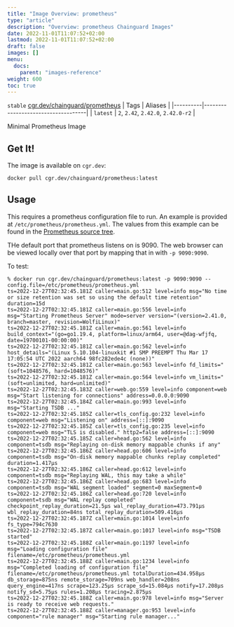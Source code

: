 ```yaml
---
title: "Image Overview: prometheus"
type: "article"
description: "Overview: prometheus Chainguard Images"
date: 2022-11-01T11:07:52+02:00
lastmod: 2022-11-01T11:07:52+02:00
draft: false
images: []
menu:
  docs:
    parent: "images-reference"
weight: 600
toc: true
---
```


`stable` [cgr.dev/chainguard/prometheus](https://github.com/chainguard-images/images/tree/main/images/prometheus)
| Tags     | Aliases                            |
|----------|------------------------------------|
| `latest` | `2`, `2.42`, `2.42.0`, `2.42.0-r2` |



Minimal Prometheus Image

## Get It!

The image is available on `cgr.dev`:

```
docker pull cgr.dev/chainguard/prometheus:latest
```

## Usage

This requires a prometheus configuration file to run.
An example is provided at `/etc/prometheus/prometheus.yml`.
The values from this example can be found in the [Prometheus source tree](https://github.com/prometheus/prometheus/blob/main/documentation/examples/prometheus.yml).

THe default port that prometheus listens on is 9090.
The web browser can be viewed locally over that port by mapping that in with `-p 9090:9090`.

To test:

```shell
% docker run cgr.dev/chainguard/prometheus:latest -p 9090:9090 --config.file=/etc/prometheus/prometheus.yml
ts=2022-12-27T02:32:45.181Z caller=main.go:512 level=info msg="No time or size retention was set so using the default time retention" duration=15d
ts=2022-12-27T02:32:45.181Z caller=main.go:556 level=info msg="Starting Prometheus Server" mode=server version="(version=2.41.0, branch=master, revision=WolfiLinux)"
ts=2022-12-27T02:32:45.181Z caller=main.go:561 level=info build_context="(go=go1.19.4, platform=linux/arm64, user=@dag-wfjfq, date=19700101-00:00:00)"
ts=2022-12-27T02:32:45.181Z caller=main.go:562 level=info host_details="(Linux 5.10.104-linuxkit #1 SMP PREEMPT Thu Mar 17 17:05:54 UTC 2022 aarch64 98fc282ede4c (none))"
ts=2022-12-27T02:32:45.181Z caller=main.go:563 level=info fd_limits="(soft=1048576, hard=1048576)"
ts=2022-12-27T02:32:45.181Z caller=main.go:564 level=info vm_limits="(soft=unlimited, hard=unlimited)"
ts=2022-12-27T02:32:45.183Z caller=web.go:559 level=info component=web msg="Start listening for connections" address=0.0.0.0:9090
ts=2022-12-27T02:32:45.184Z caller=main.go:993 level=info msg="Starting TSDB ..."
ts=2022-12-27T02:32:45.185Z caller=tls_config.go:232 level=info component=web msg="Listening on" address=[::]:9090
ts=2022-12-27T02:32:45.185Z caller=tls_config.go:235 level=info component=web msg="TLS is disabled." http2=false address=[::]:9090
ts=2022-12-27T02:32:45.185Z caller=head.go:562 level=info component=tsdb msg="Replaying on-disk memory mappable chunks if any"
ts=2022-12-27T02:32:45.186Z caller=head.go:606 level=info component=tsdb msg="On-disk memory mappable chunks replay completed" duration=1.417µs
ts=2022-12-27T02:32:45.186Z caller=head.go:612 level=info component=tsdb msg="Replaying WAL, this may take a while"
ts=2022-12-27T02:32:45.186Z caller=head.go:683 level=info component=tsdb msg="WAL segment loaded" segment=0 maxSegment=0
ts=2022-12-27T02:32:45.186Z caller=head.go:720 level=info component=tsdb msg="WAL replay completed" checkpoint_replay_duration=21.5µs wal_replay_duration=473.791µs wbl_replay_duration=84ns total_replay_duration=509.416µs
ts=2022-12-27T02:32:45.187Z caller=main.go:1014 level=info fs_type=794c7630
ts=2022-12-27T02:32:45.187Z caller=main.go:1017 level=info msg="TSDB started"
ts=2022-12-27T02:32:45.188Z caller=main.go:1197 level=info msg="Loading configuration file" filename=/etc/prometheus/prometheus.yml
ts=2022-12-27T02:32:45.188Z caller=main.go:1234 level=info msg="Completed loading of configuration file" filename=/etc/prometheus/prometheus.yml totalDuration=434.958µs db_storage=875ns remote_storage=709ns web_handler=208ns query_engine=417ns scrape=123.25µs scrape_sd=15.084µs notify=17.208µs notify_sd=5.75µs rules=1.208µs tracing=2.875µs
ts=2022-12-27T02:32:45.188Z caller=main.go:978 level=info msg="Server is ready to receive web requests."
ts=2022-12-27T02:32:45.188Z caller=manager.go:953 level=info component="rule manager" msg="Starting rule manager..."
```
